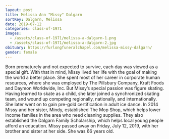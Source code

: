 ```yaml
---
layout: post
title: Melissa Ann "Missy" Dalgarn
sortKey: Dalgarn, Melissa
date: 2019-07-12
categories: class-of-1971
images:
  - /assets/class-of-1971/melissa-a-dalgarn-1.png
  - /assets/class-of-1971/melissa-a-dalgarn-2.jpg
obituary: https://furlongfuneralchapel.com/melissa-missy-dalgarn/
gender: female
---
```

Born prematurely and not expected to survive, each day was viewed as a special gift. With that in mind, Missy lived her life with the goal of making the world a better place. She spent most of her career in corporate human resources, where she was employed by The Pillsbury Company, Kraft Foods and Daymon Worldwide, Inc. But Missy’s special passion was figure skating. Having learned to skate as a child, she later joined a synchronized skating team, and wound up competing regionally, nationally, and internationally. She later went on to gain pre-gold certification in adult ice dance. In 2014 Missy and her sister, Mindy, established The Mop Shop, which helps lower income families in the area who need cleaning supplies. They also established the Dalgarn Family Scholarship, which helps local young people afford an education. Missy passed away on Friday, July 12, 2019, with her brother and sister at her side. She was 66 years old.
